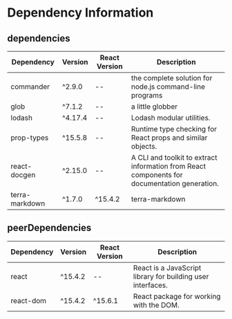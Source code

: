 # Dependency Information

## dependencies
| Dependency | Version | React Version | Description |
|-|-|-|-|
| commander | ^2.9.0 | -- | the complete solution for node.js command-line programs |
| glob | ^7.1.2 | -- | a little globber |
| lodash | ^4.17.4 | -- | Lodash modular utilities. |
| prop-types | ^15.5.8 | -- | Runtime type checking for React props and similar objects. |
| react-docgen | ^2.15.0 | -- | A CLI and toolkit to extract information from React components for documentation generation. |
| terra-markdown | ^1.7.0 | ^15.4.2 | terra-markdown |

## peerDependencies
| Dependency | Version | React Version | Description |
|-|-|-|-|
| react | ^15.4.2 | -- | React is a JavaScript library for building user interfaces. |
| react-dom | ^15.4.2 | ^15.6.1 | React package for working with the DOM. |
